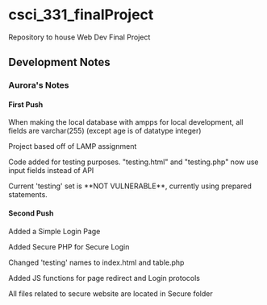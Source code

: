 # csci_331_finalProject
Repository to house Web Dev Final Project

## Development Notes
### Aurora's Notes
#### First Push
<p>When making the local database with ampps for local development, all fields are varchar(255) (except age is of datatype integer)</p>
<p>Project based off of LAMP assignment</p>
<p>Code added for testing purposes. "testing.html" and "testing.php" now use input fields instead of API</p>
<p>Current 'testing' set is **NOT VULNERABLE**, currently using prepared statements. </p> 

#### Second Push
<p>Added a Simple Login Page</p>
<p>Added Secure PHP for Secure Login</p>
<p>Changed 'testing' names to index.html and table.php</p>
<p>Added JS functions for page redirect and Login protocols</p>
<p>All files related to secure website are located in Secure folder</p>
